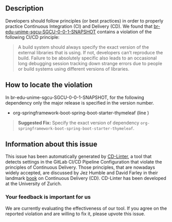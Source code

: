 
## Description
Developers should follow principles (or best practices) in order to properly practice Continuous Integration (CI) and Delivery (CD).
We found that [br-edu-unime-sgcu-SGCU-0-0-1-SNAPSHOT](https://gitlab.com/bsi-unime/sgcu/blob/master/.gitlab-ci.yml) contains a violation of the following CI/CD principle:

> A build system should always specify the exact version of the external libraries that is using.
If not, developers can’t reproduce the build. Failure to be absolutely specific also leads to an occasional long debugging session tracking down strange errors due to people or build systems using different versions of libraries.

## How to locate the violation

In br-edu-unime-sgcu-SGCU-0-0-1-SNAPSHOT, for the following dependency only the major release is specified in the version number.

* org-springframework-boot-spring-boot-starter-thymeleaf (line )

> **Suggested Fix:** Specify the exact version of dependency `org-springframework-boot-spring-boot-starter-thymeleaf`.

## Information about this issue

This issue has been automatically generated by [CD-Linter](https://gitlab.com/Jancso/configuration-analytics), a tool that detects settings in the GitLab CI/CD Pipeline Configuration that violate the principles of Continuous Delivery. Those principles, that are nowadays widely accepted, are discussed by Jez Humble and David Farley in their landmark [book](https://www.oreilly.com/library/view/continuous-delivery-reliable/9780321670250/) on Continuous Delivery (CD). CD-Linter has been developed at the University of Zurich.

### Your feedback is important for us
We are currently evaluating the effectiveness of our tool. If you agree on the reported violation and are willing to fix it, please upvote this issue.